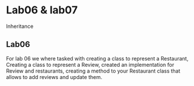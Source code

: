 # Lab06 & lab07
Inheritance

## Lab06
For lab 06 we where tasked with creating a class to represent a Restaurant, Creating a class to represent a Review,
created an implementation for Review and restaurants, creating a method to your Restaurant class that allows to add
reviews and update them.
